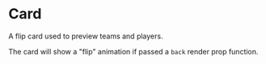 # Card

A flip card used to preview teams and players.

The card will show a "flip" animation if passed a `back` render prop function.